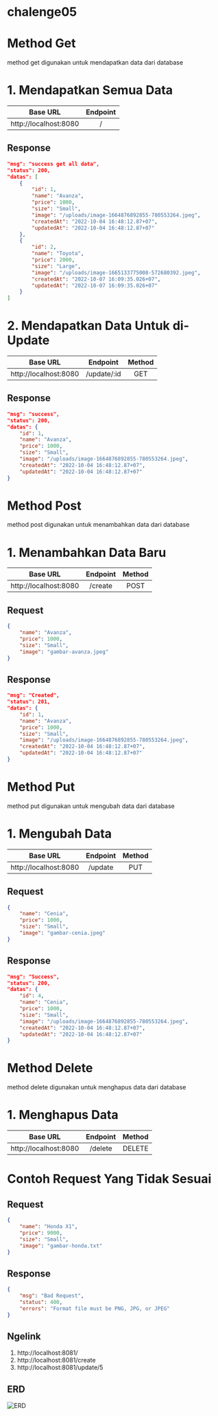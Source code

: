 # chalenge05

# Method Get

method get digunakan untuk mendapatkan data dari database

# 1. Mendapatkan Semua Data

| Base URL | Endpoint |
| -------- | :-----: |
| http://localhost:8080 | / |

## Response

```json
"msg": "success get all data",
"status": 200,
"datas": [
    {
        "id": 1,
        "name": "Avanza",
        "price": 1000,
        "size": "Small",
        "image": "/uploads/image-1664876892855-780553264.jpeg",
        "createdAt": "2022-10-04 16:48:12.87+07",
        "updatedAt": "2022-10-04 16:48:12.87+07"
    },
    {
        "id": 2,
        "name": "Toyota",
        "price": 2000,
        "size": "Large",
        "image": "/uploads/image-1665133775008-572680392.jpeg",
        "createdAt": "2022-10-07 16:09:35.026+07",
        "updatedAt": "2022-10-07 16:09:35.026+07"
    }
]
```


# 2. Mendapatkan Data Untuk di-Update

| Base URL | Endpoint | Method |
| -------- | :------: | :--: |
| http://localhost:8080 | /update/:id | GET |

## Response

```json
"msg": "success",
"status": 200,
"datas": {
    "id": 1,
    "name": "Avanza",
    "price": 1000,
    "size": "Small",
    "image": "/uploads/image-1664876892855-780553264.jpeg",
    "createdAt": "2022-10-04 16:48:12.87+07",
    "updatedAt": "2022-10-04 16:48:12.87+07"
}
```


# Method Post

method post digunakan untuk menambahkan data dari database

# 1. Menambahkan Data Baru

| Base URL | Endpoint | Method |
| -------- | :------: | :---: |
| http://localhost:8080 | /create | POST |

## Request

```json
{
    "name": "Avanza",
    "price": 1000,
    "size": "Small",
    "image": "gambar-avanza.jpeg"
}
```


## Response

```json
"msg": "Created",
"status": 201,
"datas": {
    "id": 1,
    "name": "Avanza",
    "price": 1000,
    "size": "Small",
    "image": "/uploads/image-1664876892855-780553264.jpeg",
    "createdAt": "2022-10-04 16:48:12.87+07",
    "updatedAt": "2022-10-04 16:48:12.87+07"
}
```


# Method Put

method put digunakan untuk mengubah data dari database

# 1. Mengubah Data

| Base URL | Endpoint | Method |
| -------- | :------: | :---: |
| http://localhost:8080 | /update | PUT |

## Request

```json
{
    "name": "Cenia",
    "price": 1000,
    "size": "Small",
    "image": "gambar-cenia.jpeg"
}
```

## Response

``` json
"msg": "Success",
"status": 200,
"datas": {
    "id": 4,
    "name": "Cenia",
    "price": 1000,
    "size": "Small",
    "image": "/uploads/image-1664876892855-780553264.jpeg",
    "createdAt": "2022-10-04 16:48:12.87+07",
    "updatedAt": "2022-10-04 16:48:12.87+07"
}
```

# Method Delete

method delete digunakan untuk menghapus data dari database

# 1. Menghapus Data

| Base URL | Endpoint | Method |
| -------- | :------: | :---: |
| http://localhost:8080 | /delete | DELETE |


# Contoh Request Yang Tidak Sesuai

## Request

``` json
{
    "name": "Honda X1",
    "price": 9000,
    "size": "Small",
    "image": "gambar-honda.txt"
}
```

## Response

```json
{
    "msg": "Bad Request",
    "status": 400,
    "errors": "Format file must be PNG, JPG, or JPEG"
}
```

## Ngelink
1. http://localhost:8081/
2. http://localhost:8081/create
3. http://localhost:8081/update/5

## ERD 
![ERD](https://user-images.githubusercontent.com/86102334/194604883-76f02fd4-653b-4eb8-a91c-0dc9f96d53dd.jpeg)





